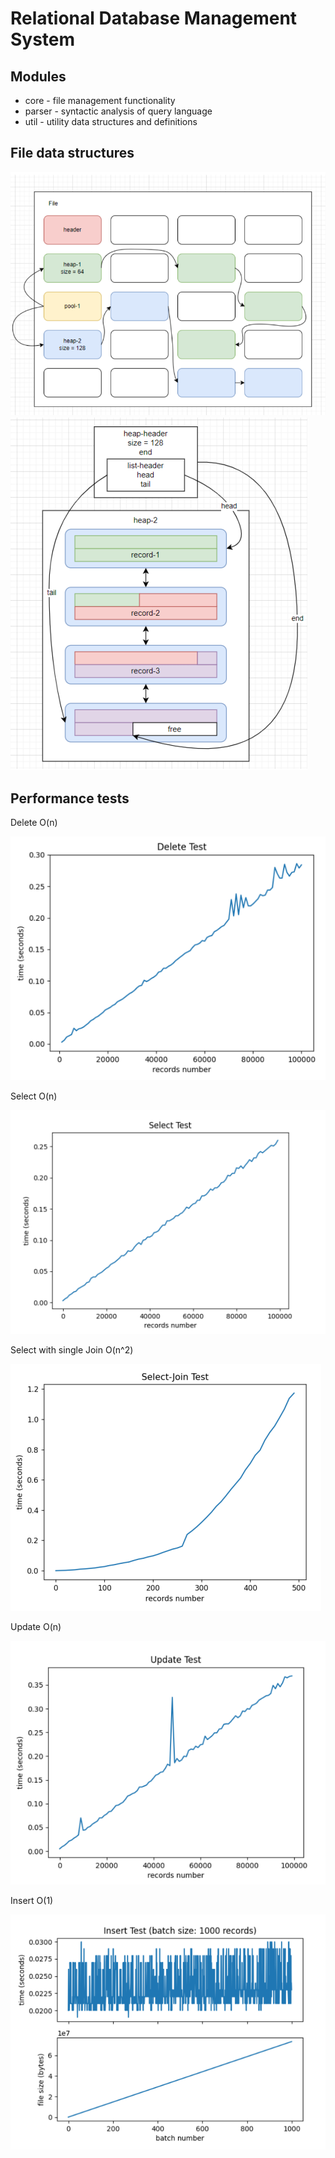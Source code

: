 # Relational Database Management System

## Modules

- core - file management functionality
- parser - syntactic analysis of query language
- util - utility data structures and definitions

## File data structures

![img.png](reports/images/img.png)
![img_1.png](reports/images/img_1.png)

## Performance tests

Delete O(n)

![img_2.png](reports/images/img_2.png)

Select O(n)

![img_3.png](reports/images/img_3.png)

Select with single Join O(n^2)

![img.png](reports/images/img_4.png)

Update O(n)

![img_1.png](reports/images/img_5.png)

Insert O(1)

![img.png](reports/images/img_6.png)